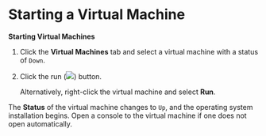# Starting a Virtual Machine

**Starting Virtual Machines**

1. Click the **Virtual Machines** tab and select a virtual machine with a status of `Down`.

2. Click the run (![](images/5033.png)) button.

    Alternatively, right-click the virtual machine and select **Run**.

The **Status** of the virtual machine changes to `Up`, and the operating system installation begins. Open a console to the virtual machine if one does not open automatically.
